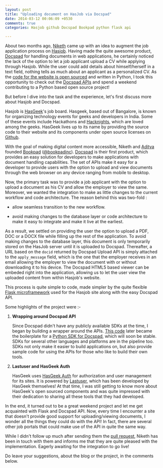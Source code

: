 ```yaml
---
layout: post
title: "Uploading document on HasJob via Docspad"
date: 2014-03-12 00:06:09 +0530
comments: true
categories: Hasjob github Docspad Bookpad python flask api

---
```


About two months ago, [Niketh](http://twitter.com/sniketh) came up with an idea
to augment the job application process on [Hasjob](https://hasjob.co).  Having
made the quite awesome product, [Docspad](http://docspad.com) for handling
documents in web applications, he certainly noticed the lack of the option to
let a job applicant upload a CV while applying through Hasjob. While the user
could add details about himself/herself in a text field, nothing tells as much
about an applicant as a personalized CV. As the [code for the website is open
sourced](https://github.com/hasgeek/hasjob) and written in Python, I took this
opportunity to check out the [Docspad
APIs](http://docspad.com/documentation/gettingstarted) and spend a weekend
contributing to a Python based open source project! 

But before I dive into the task and the experience, let's first discuss more about 
Hasjob and Docspad.

Hasjob is [HasGeek](http://hasgeek.com)'s job board. Hasgeek, based out of
Bangalore, is known for organizing technology events for geeks and developers
in India. Some of these events include Hackathons and
[Hacknights](https://hacknight.in), which are loved among the geeks. HasGeek
lives up to its name by providing the source code to their website and its
components under open source licenses on [Github](https://github.com/hasgeek/).

With the goal of making digital content more accessible, Niketh and
[Aditya](https://twitter.com/bandiaditya) founded [Bookpad](http://bookpad.in)
([@bookpadinc](http://twitter.com/bookpadinc)). [Docspad](http://docspad.com) is
their first product, which provides an easy solution for developers to make
applications with document handling capabilities. The set of APIs make it easy
for a developer to provide users with the option to upload and view documents
through the web browser on any device ranging from mobile to desktop.
<!--more-->

Now, the primary task was to provide a job applicant with the option to upload
a document as his CV and allow the employer to view the same. Moreover, we
wanted the integration to make as little changes to the current workflow and
code architecture.  The reason behind this was two-fold : 

- allow seamless transition to the new workflow.

- avoid making changes to the database layer or code architecture to make it
  easy to integrate and make it live at the earliest.


As a result, we settled on providing the user the option to upload a PDF, DOC
or a DOCX file while filling up the rest of the application. To avoid making
changes to the database layer, this document is only temporarily stored on the
HasJob server until it is uploaded to Docspad.  Thereafter, a URL based on the
`docid` returned by Docspad Upload API is simply attached to the
`apply_message` field, which is the one that the employer receives in an email
allowing the employer to view the document with or without downloading it to
his device. The Docspad HTML5 based viewer can be embeded right into the
application, allowing us to let the user view the uploaded content from within
Hasjob's website. 

This process is quite simple to code, made simpler by the quite flexible 
[Flask microframework](http://flask.pocoo.org) used for the Hasjob site along
with the easy Docspad API.

Some highlights of the project were :- 


1. **Wrapping around Docspad API**
    
   Since Docspad didn't have any publicly available SDKs at the time, I began
   by building a wrapper around the APIs. [This code](https://github.com/rajatkhanduja/hasjob/commit/45945f1cbad17dbc03839388a05cacb0bbf3d07b)
   later became the boilerplate for a [Python SDK for Docspad](https://github.com/Bookpad/docspad-sdk-python),
   which will soon be stable. SDKs for several other languages and platforms
   are in the pipeline too. SDKs not only make it easier to build applications
   on, but also provide sample code for using the APIs for those who like to
   build their own tools.


2. **Lastuser and HasGeek Auth**
    
   HasGeek uses [HasGeek Auth](http://auth.hasgeek.com) for authorization and
   user management for its sites. It is powered by [Lastuser](https://github.com/hasgeek/lastuser),
   which has been developed by HasGeek themselves! At that time, I was still 
   getting to know more about HasGeek's open sourced components and was quite
   impressed with their dedication to sharing all these tools that they had
   developed. 


In the end, it turned out to be a great weekend project and let me get
acquainted with Flask and Docspad API. Now, every time I encounter a site that
doesn't provide good support for uploading/viewing documents, I wonder all the
things they could do with the API! In fact, there are several other job portals
that could make use of the API in quite the same way. 

While I didn't follow up much after sending them the
[pull request](https://github.com/hasgeek/hasjob/pull/81), Niketh has been in
touch with them and informs me that they are quite pleased with the
implementation. Eagerly awaiting for the integration to go live! 

Do leave your suggestions, about the blog or the project, in the comments below.
